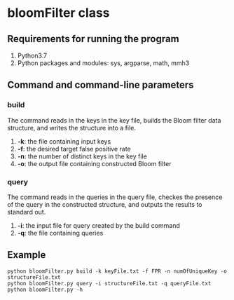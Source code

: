 # bloomFilter class

## Requirements for running the program
1. Python3.7
2. Python packages and modules: sys, argparse, math, mmh3

## Command and command-line parameters
### build 
The command reads in the keys in the key file, 
builds the Bloom filter data structure, 
and writes the structure into a file.
1. **-k**: the file containing input keys
2. **-f**: the desired target false positive rate
3. **-n**: the number of distinct keys in the key file
4. **-o**: the output file containing constructed Bloom filter
### query
The command reads in the queries in the query file,
checkes the presence of the query in the constructed structure,
and outputs the results to standard out.
1. **-i**: the input file for query created by the build command
2. **-q**: the file containing queries

## Example 
```
python bloomFilter.py build -k keyFile.txt -f FPR -n numOfUniqueKey -o structureFile.txt
python bloomFilter.py query -i structureFile.txt -q queryFile.txt
python bloomFilter.py -h
```
